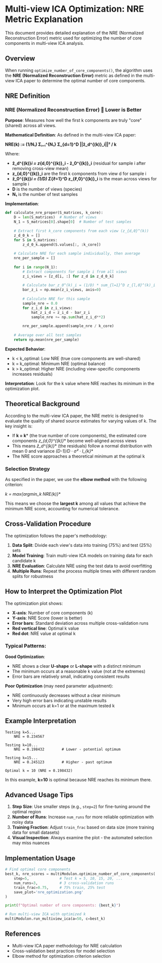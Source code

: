 # Multi-view ICA Optimization: NRE Metric Explanation

This document provides detailed explanation of the NRE (Normalized Reconstruction Error) metric used for optimizing the number of core components in multi-view ICA analysis.

## Overview

When running `optimize_number_of_core_components()`, the algorithm uses the **NRE (Normalized Reconstruction Error)** metric as defined in the multi-view ICA paper to determine the optimal number of core components.

## NRE Definition

### NRE (Normalized Reconstruction Error) 🔴 Lower is Better

**Purpose**: Measures how well the first k components are truly "core" (shared) across all views.

**Mathematical Definition**: As defined in the multi-view ICA paper:

**NRE(k) := (1/N₁) Σᵢ₌₁^{N₁} Σ_{d=1}^D ||ẑ_d^{(k)}_i||² / k**

Where:
- **ẑ_d^{(k)}_i = z_{d,0}^{(k)}_i - z̄_0^{(k)}_i** (residual for sample i after removing cross-view mean)
- **z_{d,0}^{(k)}_i** are the first k components from view d for sample i
- **z̄_0^{(k)}_i = (1/D) Σ_{ℓ=1}^D z_{ℓ,0}^{(k)}_i** is the mean across views for sample i
- **D** is the number of views (species)
- **N₁** is the number of test samples

**Implementation**:
```python
def calculate_nre_proper(S_matrices, k_core):
    D = len(S_matrices)  # Number of views
    N_1 = S_matrices[0].shape[0]  # Number of test samples
    
    # Extract first k_core components from each view (z_{d,0}^(k))
    z_d_0_k = []
    for S in S_matrices:
        z_d_0_k.append(S.values[:, :k_core])
    
    # Calculate NRE for each sample individually, then average
    nre_per_sample = []
    
    for i in range(N_1):
        # Extract components for sample i from all views
        z_i_views = [z_d[i, :] for z_d in z_d_0_k]
        
        # Calculate bar_z_0^(k)_i = (1/D) * sum_{l=1}^D z_{l,0}^(k)_i
        bar_z_i = np.mean(z_i_views, axis=0)
        
        # Calculate NRE for this sample
        sample_nre = 0.0
        for z_i_d in z_i_views:
            hat_z_i_d = z_i_d - bar_z_i
            sample_nre += np.sum(hat_z_i_d**2)
        
        nre_per_sample.append(sample_nre / k_core)
    
    # Average over all test samples
    return np.mean(nre_per_sample)
```

**Expected Behavior**:
- k < k_optimal: Low NRE (true core components are well-shared)
- k = k_optimal: Minimum NRE (optimal balance)
- k > k_optimal: Higher NRE (including view-specific components increases residuals)

**Interpretation**: Look for the k value where NRE reaches its minimum in the optimization plot.

## Theoretical Background

According to the multi-view ICA paper, the NRE metric is designed to evaluate the quality of shared source estimates for varying values of k. The key insight is:

- If **k = k*** (the true number of core components), the estimated core components **z_{d,0}^{(k*)}** become well-aligned across views
- This means **ẑ_d^{(k*)}** (the residuals) follow a normal distribution with mean 0 and variance **(D-1)/D · σ² · I_{k*}**
- The NRE score approaches a theoretical minimum at the optimal k

### Selection Strategy

As specified in the paper, we use the **elbow method** with the following criterion:

**k* = max{argmin_k NRE(k)}**

This means we choose the **largest k** among all values that achieve the minimum NRE score, accounting for numerical tolerance.

## Cross-Validation Procedure

The optimization follows the paper's methodology:

1. **Data Split**: Divide each view's data into training (75%) and test (25%) sets
2. **Model Training**: Train multi-view ICA models on training data for each candidate k
3. **NRE Evaluation**: Calculate NRE using the test data to avoid overfitting
4. **Multiple Runs**: Repeat the process multiple times with different random splits for robustness

## How to Interpret the Optimization Plot

The optimization plot shows:
- **X-axis**: Number of core components (k)
- **Y-axis**: NRE Score (lower is better)
- **Error bars**: Standard deviation across multiple cross-validation runs
- **Red vertical line**: Optimal k value
- **Red dot**: NRE value at optimal k

### Typical Patterns:

**Good Optimization**:
- NRE shows a clear **U-shape** or **L-shape** with a distinct minimum
- The minimum occurs at a reasonable k value (not at the extremes)
- Error bars are relatively small, indicating consistent results

**Poor Optimization** (may need parameter adjustment):
- NRE continuously decreases without a clear minimum
- Very high error bars indicating unstable results
- Minimum occurs at k=1 or at the maximum tested k

## Example Interpretation

```
Testing k=5...
    NRE = 0.234567

Testing k=10...
    NRE = 0.198432        # Lower - potential optimum

Testing k=15...
    NRE = 0.245123        # Higher - past optimum

Optimal k = 10 (NRE = 0.198432)
```

In this example, **k=10** is optimal because NRE reaches its minimum there.

## Advanced Usage Tips

1. **Step Size**: Use smaller steps (e.g., `step=2`) for fine-tuning around the optimal region
2. **Number of Runs**: Increase `num_runs` for more reliable optimization with noisy data
3. **Training Fraction**: Adjust `train_frac` based on data size (more training data for small datasets)
4. **Visual Inspection**: Always examine the plot - the automated selection may miss nuances

## Implementation Usage

```python
# Find optimal core components
best_k, nre_scores = multiModulon.optimize_number_of_core_components(
    step=5,              # Test k = 5, 10, 15, 20, ...
    num_runs=3,          # 3 cross-validation runs
    train_frac=0.75,     # 75% train, 25% test
    save_plot='nre_optimization.png'
)

print(f"Optimal number of core components: {best_k}")

# Run multi-view ICA with optimized k
multiModulon.run_multiview_ica(a=50, c=best_k)
```

## References

- Multi-view ICA paper methodology for NRE calculation
- Cross-validation best practices for model selection
- Elbow method for optimization criterion selection